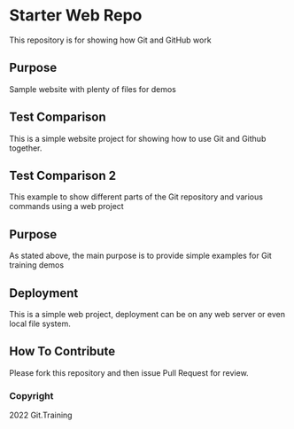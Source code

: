 # Starter Web Repo

This repository is for showing how Git and GitHub work

## Purpose

Sample website with plenty of files for demos

## Test Comparison
This is a simple website project for showing how to use Git and Github together.

## Test Comparison 2
This example to show different parts of the Git repository and various commands using a web project

## Purpose
As stated above, the main purpose is to provide simple examples for Git training demos

## Deployment 
This is a simple web project, deployment can be on any web server or even local file system.

## How To Contribute

Please fork this repository and then issue Pull Request for review.

### Copyright

2022 Git.Training